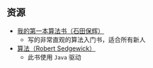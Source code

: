 ## 资源
- [我的第一本算法书（石田保辉）](http://api.xtaoa.com/api/lanzou.php?url=https://cqu-openlib.lanzout.com/iWRPO1xuhxch&type=down)  
    - 写的非常直观的算法入门书，适合所有新人  
- [算法（Robert Sedgewick）](http://api.xtaoa.com/api/lanzou.php?url=https://cqu-openlib.lanzout.com/if3vQ1xuii7i&type=down)
    - 此书使用 `Java` 驱动